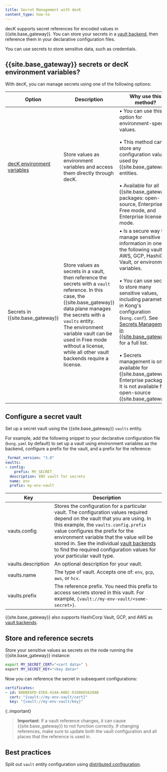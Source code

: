 ```yaml
---
title: Secret Management with decK
content_type: how-to
---
```


decK supports secret references for encoded values in {{site.base_gateway}}.
You can store your secrets in a [vault backend](/gateway/latest/kong-enterprise/secrets-management/),
then reference them in your declarative configuration files.

You can use secrets to store sensitive data, such as credentials.

## {{site.base_gateway}} secrets or decK environment variables?

With decK, you can manage secrets using one of the following options:

Option | Description | Why use this method?
-------|-------------|---------------------
[decK environment variables](/deck/latest/guides/environment-variables) | Store values as environment variables and access them directly through decK. | • You can use this option for environment-specific values. <br><br> • This method can store any configuration values used by {{site.base_gateway}} entities. <br><br> • Available for all {{site.base_gateway}} packages: open-source, Enterprise Free mode, and Enterprise licensed mode.
Secrets in {{site.base_gateway}} | Store values as secrets in a vault, then reference the secrets with a `vault` reference. In this case, the {{site.base_gateway}} data plane manages the secrets with a `vaults` entity. <br>The environment variable vault can be used in Free mode without a license, while all other vault backends require a license. | • Is a secure way to manage sensitive information in one of the following vaults: AWS, GCP, HashiCorp Vault, or environment variables. <br><br> • You can use secrets to store many sensitive values, including parameters in Kong's configuration (`kong.conf`). See [Secrets Management in {{site.base_gateway}}](/gateway/latest/kong-enterprise/secrets-management/#what-can-be-stored-as-a-secret) for a full list. <br><br> • Secrets management is only available for {{site.base_gateway}} Enterprise packages. It is not available for open-source {{site.base_gateway}}.

## Configure a secret vault

Set up a secret vault using the {{site.base_gateway}} `vaults` entity.

For example, add the following snippet to your
declarative configuration file (`kong.yaml` by default) to set up a vault using
environment variables as the backend, configure a prefix for the vault, and a
prefix for the reference:

```yaml
_format_version: "3.0"
vaults:
- config:
    prefix: MY_SECRET_
  description: ENV vault for secrets
  name: env
  prefix: my-env-vault
```

Key | Description
----|---
vauts.config | Stores the configuration for a particular vault. The configuration values required depend on the vault that you are using. In this example, the `vaults.config.prefix` value configures the prefix for the environment variable that the value will be stored in. See the individual [vault backends](/gateway/latest/kong-enterprise/secrets-management/backends/) to find the required configuration values for your particular vault type.
vaults.description | An optional description for your vault.
vaults.name | The type of vault. Accepts one of: `env`, `gcp`, `aws`, or `hcv`.
vaults.prefix | The reference prefix. You need this prefix to access secrets stored in this vault. For example, `{vault://my-env-vault/<some-secret>}`.

{{site.base_gateway}} also supports HashiCorp Vault, GCP, and AWS as [vault backends](/gateway/latest/kong-enterprise/secrets-management/backends/).

## Store and reference secrets

Store your sensitive values as secrets on the node running the {{site.base_gateway}} instance:

```sh
export MY_SECRET_CERT="<cert data>" \
export MY_SECRET_KEY="<key data>"
```

Now you can reference the secret in subsequent configurations:

```yaml
certificates:
- id: B0DBE8FD-E5E6-414A-A0DC-0160665620AB
  cert: "{vault://my-env-vault/cert}"
  key: "{vault://my-env-vault/key}"
```

{:.important}
> **Important**: If a vault reference changes, it can cause {{site.base_gateway}} to not function correctly.
If changing references, make sure to update both the vault configuration and all places
that the reference is used in.

## Best practices

Split out `vault` entity configuration using [distributed configuration](/deck/latest/guides/distributed-configuration).
